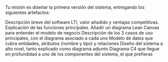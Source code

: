 Tu misión es diseñar la primera versión del sistema, entregando los siguientes artefactos:

Descripción breve del software LTI, valor añadido y ventajas competitivas. Explicación de las funciones principales. Añadir un diagrama Lean Canvas para entender el modelo de negocio
Descripción de los 3 casos de uso principales, con el diagrama asociado a cada uno
Modelo de datos que cubra entidades, atributos (nombre y tipo) y relaciones
Diseño del sistema a alto nivel, tanto explicado como diagrama adjunto
Diagrama C4 que llegue en profundidad a uno de los componentes del sistema, el que prefieras